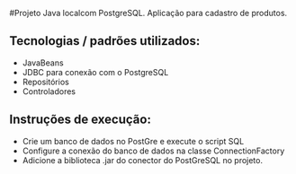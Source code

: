 #Projeto Java localcom PostgreSQL.
Aplicação para cadastro de produtos.

## Tecnologias / padrões utilizados:
* JavaBeans
* JDBC para conexão com o PostgreSQL
* Repositórios
* Controladores

## Instruções de execução:
* Crie um banco de dados no PostGre e execute o script SQL
* Configure a conexão do banco de dados na classe ConnectionFactory
* Adicione a biblioteca .jar  do conector do PostGreSQL no projeto.




